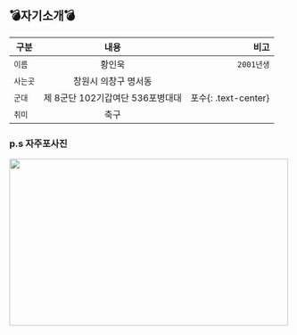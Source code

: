 ## :bomb:자기소개:bomb:
| 구분 | 내용 | 비고 |
|---|:---:|---:|
| `이름` | 황인욱 |`2001년생` |
| `사는곳` | 창원시 의창구 명서동 |  |
| `군대` | 제 8군단 102기갑여단 536포병대대 |포수{: .text-center}|
| `취미` | 축구 |  |

### p.s 자주포사진
<img src="https://search.pstatic.net/common/?src=http%3A%2F%2Fblogfiles.naver.net%2FMjAyMTAzMjZfMTI3%2FMDAxNjE2Njg0NjI4OTYx.0DvAqT3yuWvBJ9_t_SNz_yYzwFHzn_7cjjxLXQT3oKsg.XLpf0V-fdJ_2QlwdRJDv2KBJembVR6aTVaSQcHWautIg.PNG.mbc2806%2Fimage.png&type=sc960_832" width="500" height="300">
